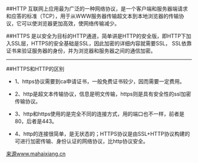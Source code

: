 ##HTTP
互联网上应用最为广泛的一种网络协议，是一个客户端和服务器端请求和应答的标准（TCP），用于从WWW服务器传输超文本到本地浏览器的传输协议，它可以使浏览器更加高效，使网络传输减少。


##HTTPS
是以安全为目标的HTTP通道，简单讲是HTTP的安全版，即HTTP下加入SSL层，HTTPS的安全基础是SSL，因此加密的详细内容就需要SSL， SSL依靠证书来验证服务器的身份，并为浏览器和服务器之间的通信加密。

---

##HTTPS和HTTP的区别

- 1、https协议需要到ca申请证书，一般免费证书较少，因而需要一定费用。

- 2、http是超文本传输协议，信息是明文传输，https则是具有安全性的ssl加密传输协议。

- 3、http和https使用的是完全不同的连接方式，用的端口也不一样，前者是80，后者是443。

- 4、http的连接很简单，是无状态的；HTTPS协议是由SSL+HTTP协议构建的可进行加密传输、身份认证的网络协议，比http协议安全。

[来源www.mahaixiang.cn](http://www.mahaixiang.cn/internet/1233.html)